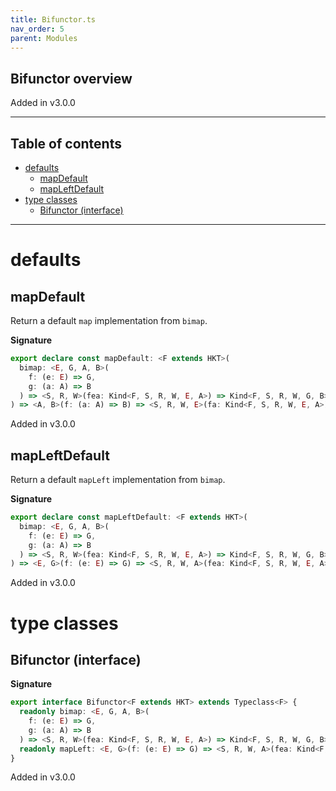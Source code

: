 ```yaml
---
title: Bifunctor.ts
nav_order: 5
parent: Modules
---
```


## Bifunctor overview

Added in v3.0.0

---

<h2 class="text-delta">Table of contents</h2>

- [defaults](#defaults)
  - [mapDefault](#mapdefault)
  - [mapLeftDefault](#mapleftdefault)
- [type classes](#type-classes)
  - [Bifunctor (interface)](#bifunctor-interface)

---

# defaults

## mapDefault

Return a default `map` implementation from `bimap`.

**Signature**

```ts
export declare const mapDefault: <F extends HKT>(
  bimap: <E, G, A, B>(
    f: (e: E) => G,
    g: (a: A) => B
  ) => <S, R, W>(fea: Kind<F, S, R, W, E, A>) => Kind<F, S, R, W, G, B>
) => <A, B>(f: (a: A) => B) => <S, R, W, E>(fa: Kind<F, S, R, W, E, A>) => Kind<F, S, R, W, E, B>
```

Added in v3.0.0

## mapLeftDefault

Return a default `mapLeft` implementation from `bimap`.

**Signature**

```ts
export declare const mapLeftDefault: <F extends HKT>(
  bimap: <E, G, A, B>(
    f: (e: E) => G,
    g: (a: A) => B
  ) => <S, R, W>(fea: Kind<F, S, R, W, E, A>) => Kind<F, S, R, W, G, B>
) => <E, G>(f: (e: E) => G) => <S, R, W, A>(fea: Kind<F, S, R, W, E, A>) => Kind<F, S, R, W, G, A>
```

Added in v3.0.0

# type classes

## Bifunctor (interface)

**Signature**

```ts
export interface Bifunctor<F extends HKT> extends Typeclass<F> {
  readonly bimap: <E, G, A, B>(
    f: (e: E) => G,
    g: (a: A) => B
  ) => <S, R, W>(fea: Kind<F, S, R, W, E, A>) => Kind<F, S, R, W, G, B>
  readonly mapLeft: <E, G>(f: (e: E) => G) => <S, R, W, A>(fea: Kind<F, S, R, W, E, A>) => Kind<F, S, R, W, G, A>
}
```

Added in v3.0.0
